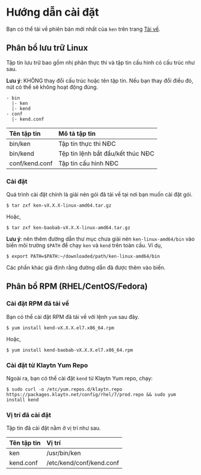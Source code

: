 # Hướng dẫn cài đặt <a id="installation-guide"></a>

Bạn có thể tải về phiên bản mới nhất của `ken` trên trang [Tải về](download.md).

## Phân bổ lưu trữ Linux <a id="linux-archive-distribution"></a>

Tập tin lưu trữ bao gồm nhị phân thực thi và tập tin cấu hình có cấu trúc như sau.

**Lưu ý**: KHÔNG thay đổi cấu trúc hoặc tên tập tin. Nếu bạn thay đổi điều đó, nút có thể sẽ không hoạt động đúng.

```text
- bin
  |- ken
  |- kend
- conf
  |- kend.conf
```

| Tên tập tin    | Mô tả tập tin                     |
|:-------------- |:--------------------------------- |
| bin/ken        | Tập tin thực thi NĐC              |
| bin/kend       | Tệp tin lệnh bắt đầu/kết thúc NĐC |
| conf/kend.conf | Tập tin cấu hình NĐC              |

### Cài đặt <a id="installation"></a>

Quá trình cài đặt chính là giải nén gói đã tải về tại nơi bạn muốn cài đặt gói.

```text
$ tar zxf ken-vX.X.X-linux-amd64.tar.gz
```

Hoặc,

```text
$ tar zxf ken-baobab-vX.X.X-linux-amd64.tar.gz
```

**Lưu ý**: nên thêm đường dẫn thư mục chưa giải nén `ken-linux-amd64/bin` vào biến môi trường `$PATH` để chạy `ken` và `kend` trên toàn cầu. Ví dụ,

```text
$ export PATH=$PATH:~/downloaded/path/ken-linux-amd64/bin
```

Các phần khác giả định rằng đường dẫn đã được thêm vào biến.

## Phân bổ RPM \(RHEL/CentOS/Fedora\) <a id="rpm-rhel-centos-fedora"></a>

### Cài đặt RPM đã tải về <a id="install-downloaded-rpm"></a>

Bạn có thể cài đặt RPM đã tải về với lệnh `yum` sau đây.

```text
$ yum install kend-vX.X.X.el7.x86_64.rpm
```

Hoặc,

```text
$ yum install kend-baobab-vX.X.X.el7.x86_64.rpm
```

### Cài đặt từ Klaytn Yum Repo <a id="install-from-klaytn-yum-repo"></a>

Ngoài ra, bạn có thể cài đặt `kend` từ Klaytn Yum repo, chạy:

```text
$ sudo curl -o /etc/yum.repos.d/klaytn.repo https://packages.klaytn.net/config/rhel/7/prod.repo && sudo yum install kend
```

### Vị trí đã cài đặt <a id="installed-location"></a>

Tập tin đã cài đặt nằm ở vị trí như sau.

| Tên tập tin | Vị trí                   |
|:----------- |:------------------------ |
| ken         | /usr/bin/ken             |
| kend.conf   | /etc/kend/conf/kend.conf |



